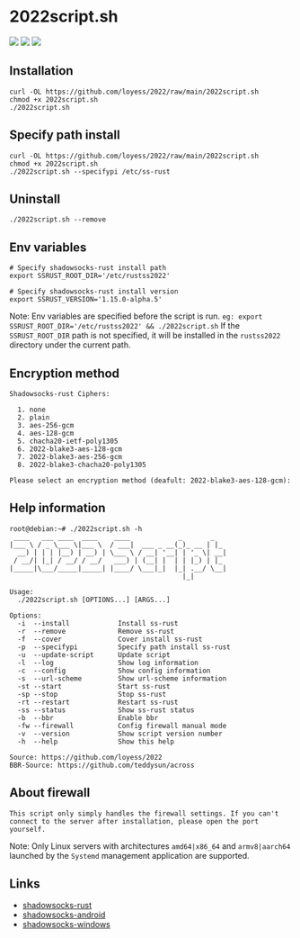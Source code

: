 # 2022script.sh
![](https://img.shields.io/github/stars/loyess/2022.svg)
![](https://img.shields.io/github/forks/loyess/2022.svg) 
![](https://img.shields.io/github/license/loyess/2022.svg)  

## Installation
```
curl -OL https://github.com/loyess/2022/raw/main/2022script.sh
chmod +x 2022script.sh
./2022script.sh
```

## Specify path install
```
curl -OL https://github.com/loyess/2022/raw/main/2022script.sh
chmod +x 2022script.sh
./2022script.sh --specifypi /etc/ss-rust
```

## Uninstall
```
./2022script.sh --remove
```

## Env variables
```
# Specify shadowsocks-rust install path
export SSRUST_ROOT_DIR='/etc/rustss2022'

# Specify shadowsocks-rust install version
export SSRUST_VERSION='1.15.0-alpha.5'
```
Note: Env variables are specified before the script is run. `eg: export SSRUST_ROOT_DIR='/etc/rustss2022' && ./2022script.sh` If the `SSRUST_ROOT_DIR` path is not specified, it will be installed in the `rustss2022` directory under the current path.

## Encryption method
```
Shadowsocks-rust Ciphers: 

  1. none
  2. plain
  3. aes-256-gcm
  4. aes-128-gcm
  5. chacha20-ietf-poly1305
  6. 2022-blake3-aes-128-gcm
  7. 2022-blake3-aes-256-gcm
  8. 2022-blake3-chacha20-poly1305

Please select an encryption method (deafult: 2022-blake3-aes-128-gcm):
```

## Help information
```
root@debian:~# ./2022script.sh -h
 ____   ___ ____  ____    ____            _       _   
|___ \ / _ \___ \|___ \  / ___|  ___ _ __(_)_ __ | |_ 
  __) | | | |__) | __) | \___ \ / __| '__| | '_ \| __|
 / __/| |_| / __/ / __/   ___) | (__| |  | | |_) | |_ 
|_____|\___/_____|_____| |____/ \___|_|  |_| .__/ \__|
                                           |_|        

Usage: 
  ./2022script.sh [OPTIONS...] [ARGS...]

Options: 
  -i  --install            Install ss-rust
  -r  --remove             Remove ss-rust
  -f  --cover              Cover install ss-rust
  -p  --specifypi          Specify path install ss-rust
  -u  --update-script      Update script
  -l  --log                Show log information
  -c  --config             Show config information
  -s  --url-scheme         Show url-scheme information
  -st --start              Start ss-rust
  -sp --stop               Stop ss-rust
  -rt --restart            Restart ss-rust
  -ss --status             Show ss-rust status
  -b  --bbr                Enable bbr
  -fw --firewall           Config firewall manual mode
  -v  --version            Show script version number
  -h  --help               Show this help

Source: https://github.com/loyess/2022
BBR-Source: https://github.com/teddysun/across
```

## About firewall
```
This script only simply handles the firewall settings. If you can't connect to the server after installation, please open the port yourself.
```

Note: Only Linux servers with architectures `amd64|x86_64` and `armv8|aarch64` launched by the `Systemd` management application are supported.

## Links
- [shadowsocks-rust](https://github.com/shadowsocks/shadowsocks-rust)
- [shadowsocks-android](<https://github.com/shadowsocks/shadowsocks-android>)
- [shadowsocks-windows](<https://github.com/shadowsocks/shadowsocks-windows>)
